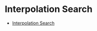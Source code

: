 # Interpolation Search

- [Interpolation Search](https://www.geeksforgeeks.org/interpolation-search/)